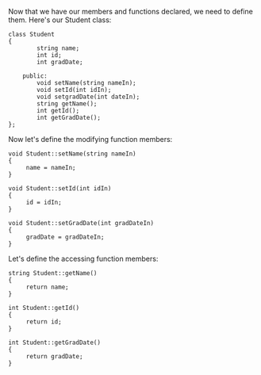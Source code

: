 Now that we have our members and functions declared, we need to define them. Here's our Student class:
```
class Student
{
        string name;
        int id;
        int gradDate;

    public:
        void setName(string nameIn);
        void setId(int idIn);
        void setgradDate(int dateIn);
        string getName();
        int getId();
        int getGradDate();
};
```
Now let's define the modifying function members:
```
void Student::setName(string nameIn)
{
     name = nameIn;
}

void Student::setId(int idIn)
{
     id = idIn;
}

void Student::setGradDate(int gradDateIn)
{
     gradDate = gradDateIn;
}

```
Let's define the accessing function members:
```
string Student::getName()
{
     return name;
}

int Student::getId()
{
     return id; 
}

int Student::getGradDate()
{
     return gradDate;
}
```
